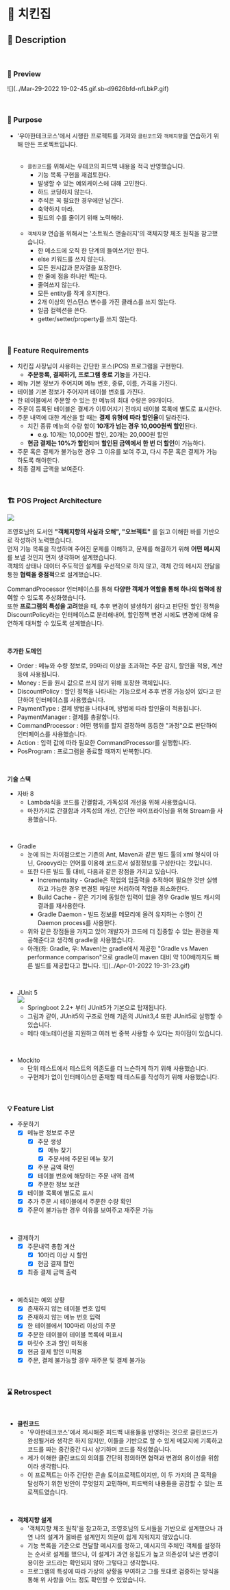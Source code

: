 # 🍗 치킨집

## 📑 Description 

<br>

### 🥁 Preview
![](../Mar-29-2022 19-02-45.gif.sb-d9626bfd-nfLbkP.gif)

<br>

### 🎯 Purpose

- '우아한테크코스'에서 시행한 프로젝트를 가져와 `클린코드`와 `객체지향`을 연습하기 위해 만든 프로젝트입니다.

   <br>

   * `클린코드`를 위해서는 우테코의 피드백 내용을 적극 반영했습니다.
       + 기능 목록 구현을 재검토한다.
       + 발생할 수 있는 예외케이스에 대해 고민한다.
       + 하드 코딩하지 않는다.
       + 주석은 꼭 필요한 경우에만 남긴다.
       + 축약하지 마라.
       + 필드의 수를 줄이기 위해 노력해라.
       
   <br>

   * `객체지향` 연습을 위해서는 '소트웍스 앤솔러지'의 객체지향 체조 원칙을 참고했습니다.
       + 한 메소드에 오직 한 단계의 들여쓰기만 한다.
       + else 키워드를 쓰지 않는다.
       + 모든 원시값과 문자열을 포장한다.
       + 한 줄에 점을 하나만 찍는다.
       + 줄여쓰지 않는다.
       + 모든 entity를 작게 유지한다.
       + 2개 이상의 인스턴스 변수를 가진 클래스를 쓰지 않는다.
       + 일급 컬렉션을 쓴다.
       + getter/setter/property를 쓰지 않는다.
       
<br>

### 🚀 Feature Requirements

- 치킨집 사장님이 사용하는 간단한 포스(POS) 프로그램을 구현한다.
    * **주문등록, 결제하기, 프로그램 종료 기능**을 가진다.
- 메뉴 기본 정보가 주어지며 메뉴 번호, 종류, 이름, 가격을 가진다.
- 테이블 기본 정보가 주어지며 테이블 번호를 가진다.
- 한 테이블에서 주문할 수 있는 한 메뉴의 최대 수량은 99개이다.
- 주문이 등록된 테이블은 결제가 이루어지기 전까지 테이블 목록에 별도로 표시한다.
- 주문 내역에 대한 계산을 할 때는 **결제 유형에 따라 할인율**이 달라진다.
    * 치킨 종류 메뉴의 수량 합이 **10개가 넘는 경우 10,000원씩 할인**된다.
        + e.g. 10개는 10,000원 할인, 20개는 20,000원 할인
    * **현금 결제는 10%가 할인**되며 **할인된 금액에서 한 번 더 할인**이 가능하다.
- 주문 혹은 결제가 불가능한 경우 그 이유를 보여 주고, 다시 주문 혹은 결제가 가능하도록 해야한다.
- 최종 결제 금액을 보여준다.

<br>

### 🏗 POS Project Architecture

![](../../../Downloads/Drawio/Projects/'.png)

조영호님의 도서인 **"객체지향의 사실과 오해", "오브젝트"** 를 읽고 이해한 바를 기반으로 작성하려 노력했습니다.  
먼저 기능 목록을 작성하며 주어진 문제를 이해하고, 문제를 해결하기 위해 **어떤 메시지**를 보낼 것인지 먼저 생각하며 설계했습니다.  
객체의 상태나 데이터 주도적인 설계를 우선적으로 하지 않고, 객체 간의 메시지 전달을 통한 **협력을 중점적**으로 설계했습니다.    

CommandProcessor 인터페이스를 통해 **다양한 객체가 역할을 통해 하나의 협력에 참여**할 수 있도록 추상화했습니다.  
또한 **프로그램의 특성을 고려**했을 때, 추후 변경이 발생하기 쉽다고 판단된 할인 정책을 DiscountPolicy라는 인터페이스로 분리해내어, 할인정책 변경 시에도 변경에 대해 유연하게 대처할 수 있도록 설계했습니다. 

<br>


**추가한 도메인**
- Order : 메뉴와 수량 정보로, 99마리 이상을 초과하는 주문 감지, 할인율 적용, 계산 등에 사용됩니다. 
- Money : 돈을 원시 값으로 쓰지 않기 위해 포장한 객체입니다.
- DiscountPolicy : 할인 정책을 나타내는 기능으로서 추후 변경 가능성이 있다고 판단하여 인터페이스를 사용했습니다.
- PaymentType : 결제 방법을 나타내며, 방법에 따라 할인율이 적용됩니다.
- PaymentManager : 결제를 총괄합니다.
- CommandProcessor : 어떤 행위를 할지 결정하며 동등한 "과정"으로 판단하여 인터페이스를 사용했습니다.
- Action : 입력 값에 따라 필요한 CommandProcessor를 실행합니다.
- PosProgram : 프로그램을 종료할 때까지 반복합니다.

<br>

**기술 스택**
- 자바 8
    * Lambda식을 코드를 간결함과, 가독성의 개선을 위해 사용했습니다.
    * 마찬가지로 간결함과 가독성의 개선, 간단한 파이프라이닝을 위해 Stream을 사용했습니다.
    
<br>

- Gradle
    * 눈에 띄는 차이점으로는 기존의 Ant, Maven과 같은 빌드 툴의 xml 형식이 아닌, Groovy라는 언어를 이용해 코드로서 설정정보를 구성한다는 것입니다.
    * 또한 다른 빌드 툴 대비, 다음과 같은 장점을 가지고 있습니다.
        + Incrementality - Gradle은 작업의 입출력을 추적하여 필요한 것만 실행하고 가능한 경우 변경된 파일만 처리하여 작업을 최소화한다.
        + Build Cache - 같은 기기에 동일한 입력이 있을 경우 Gradle 빌드 캐시의 결과를 재사용한다.
        + Gradle Daemon - 빌드 정보를 메모리에 올려 유지하는 수명이 긴 Daemon process를 사용한다.
    * 위와 같은 장점들을 가지고 있어 개발자가 코드에 더 집중할 수 있는 환경을 제공해준다고 생각해 gradle을 사용했습니다.
    * 아래(좌: Gradle, 우: Maven)는 gradle에서 제공한 "Gradle vs Maven performance comparison"으로 gradle이 maven 대비 약 100배까지도 빠른 빌드를 제공합다고 합니다. 
![](../Apr-01-2022 19-31-23.gif)
    
<br>

- JUnit 5  
  ![](../../../Downloads/Drawio/Study/JUnit5.drawio.png)
    * Springboot 2.2+ 부터 JUnit5가 기본으로 탑재됩니다.
    * 그림과 같이, JUnit5의 구조로 인해 기존의 JUnit3,4 또한 JUnit5로 실행할 수 있습니다. 
    * 메타 애노테이션을 지원하고 여러 번 중복 사용할 수 있다는 차이점이 있습니다.

<br>

- Mockito
    * 단위 테스트에서 테스트의 의존도를 더 느슨하게 하기 위해 사용했습니다.
    * 구현체가 없이 인터페이스만 존재할 때 테스트를 작성하기 위해 사용했습니다.

<br>

### 💡 Feature List
- 주문하기
    * [X] 메뉴판 정보로 주문
        * [X] 주문 생성
            + [X] 메뉴 찾기
            + [X] 주문서에 주문된 메뉴 찾기
        * [X] 주문 금액 확인
        * [X] 테이블 번호에 해당하는 주문 내역 검색
        * [X] 주문한 정보 보관
    * [X] 테이블 목록에 별도로 표시
    * [X] 추가 주문 시 테이블에서 주문한 수량 확인
    * [X] 주문이 불가능한 경우 이유를 보여주고 재주문 가능

<br>

- 결제하기
    * [X] 주문내역 총합 계산
        * [X] 10마리 이상 시 할인
        * [X] 현금 결제 할인
    * [X] 최종 결제 금액 출력

<br>

- 예측되는 예외 상황
    * [X] 존재하지 않는 테이블 번호 입력
    * [X] 존재하지 않는 메뉴 번호 입력
    * [X] 한 테이블에서 100마리 이상의 주문
    * [X] 주문한 테이블이 테이블 목록에 미표시
    * [X] 마릿수 초과 할인 미적용
    * [X] 현금 결제 할인 미적용
    * [X] 주문, 결제 불가능할 경우 재주문 및 결제 불가능

<br>

### ⌛️ Retrospect

<br>

- **클린코드**
    * '우아한테크코스'에서 제시해준 피드백 내용들을 반영하는 것으로 클린코드가 완성될거라 생각은 하지 않지만, 이들을 기반으로 할 수 있게 메모지에 기록하고 코드를 짜는 중간중간 다시 상기하며 코드를 작성했습니다.
    * 제가 이해한 클린코드의 의의를 간단히 정의하면 협력과 변경의 용이성을 위함이라 생각합니다. 
    * 이 프로젝트는 아주 간단한 콘솔 토이프로젝트이지만, 이 두 가지의 큰 목적을 달성하기 위한 방안이 무엇일지 고민하며, 피드백의 내용들을 공감할 수 있는 프로젝트였습니다.

<br>

- **객체지향 설계**
    * '객체지향 체조 원칙'을 참고하고, 조영호님의 도서들을 기반으로 설계했으나 과연 나의 설계가 올바른 설계인지 의문이 쉽게 지워지지 않았습니다.  
    * 기능 목록을 기준으로 전달할 메시지를 정하고, 메시지의 주체인 객체를 설정하는 순서로 설계를 했으나, 이 설계가 과연 응집도가 높고 의존성이 낮은 변경이 용이한 코드라는 확인되지 않아 그렇다고 생각합니다.
    * 프로그램의 특성에 따라 가상의 상황을 부여하고 그를 토대로 검증하는 방식을 통해 위 사항을 어느 정도 확인할 수 있었습니다.

<br>